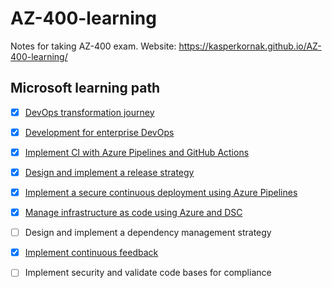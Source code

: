 # AZ-400-learning
Notes for taking AZ-400 exam. Website: https://kasperkornak.github.io/AZ-400-learning/

## Microsoft learning path
- [x] [DevOps transformation journey](<MicrosoftLearningPath/DevOps-transformation-journey/Agile planning with GitHub Projects and Azure Boards.md>)
- [x] [Development for enterprise DevOps](<MicrosoftLearningPath/Development-for-enterprise-DevOps/Collaborate with PRs in Azure Repos.md>)
- [x] [Implement CI with Azure Pipelines and GitHub Actions](<MicrosoftLearningPath/Implement-CI-with-Azure-Pipelines-and-GitHub-Actions/Continuous Integration with GitHub Actions.md>)
- [x] [Design and implement a release strategy](<MicrosoftLearningPath/Design-and-implement-a-release-strategy/Automating inspection of health.md>)
- [x] [Implement a secure continuous deployment using Azure Pipelines](<MicrosoftLearningPath/Implement-a-secure-continuous-deployment-using-Azure-Pipelines/Introdcution to deployment patterns.md>)
- [x] [Manage infrastructure as code using Azure and DSC](<MicrosoftLearningPath/Manage-infrastructure-as-code-using-Azure-and-DSC/Azure Automation with DevOps.md>)
- [ ] Design and implement a dependency management strategy
- [x] [Implement continuous feedback](<MicrosoftLearningPath/Implement-continuous-feedback/Implementing tools to track usage and flow.md>)
- [ ] Implement security and validate code bases for compliance

